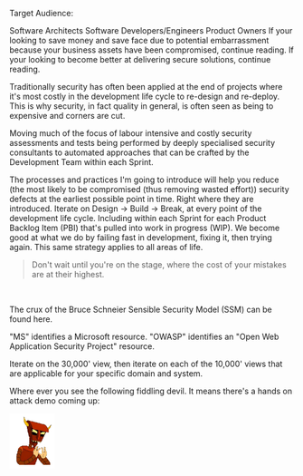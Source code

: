 Target Audience:

Software Architects
Software Developers/Engineers
Product Owners
If your looking to save money and save face due to potential embarrassment because your business assets have been compromised, continue reading. If your looking to become better at delivering secure solutions, continue reading.

Traditionally security has often been applied at the end of projects where it's most costly in the development life cycle to re-design and re-deploy. This is why security, in fact quality in general, is often seen as being to expensive and corners are cut.

Moving much of the focus of labour intensive and costly security assessments and tests being performed by deeply specialised security consultants to automated approaches that can be crafted by the Development Team within each Sprint.

The processes and practices I'm going to introduce will help you reduce (the most likely to be compromised (thus removing wasted effort)) security defects at the earliest possible point in time. Right where they are introduced. Iterate on Design -> Build -> Break, at every point of the development life cycle. Including within each Sprint for each Product Backlog Item (PBI) that's pulled into work in progress (WIP). We become good at what we do by failing fast in development, fixing it, then trying again. This same strategy applies to all areas of life.

> Don't wait until you're on the stage, where the cost of your mistakes are at their highest.

<br>

The crux of the Bruce Schneier Sensible Security Model (SSM) can be found here.

"MS" identifies a Microsoft resource. "OWASP" identifies an "Open Web Application Security Project" resource.

Iterate on the 30,000' view, then iterate on each of the 10,000' views that are applicable for your specific domain and system.

Where ever you see the following fiddling devil. It means there's a hands on attack demo coming up:

![Hands On Hack](images/HandsOnHack.png)
